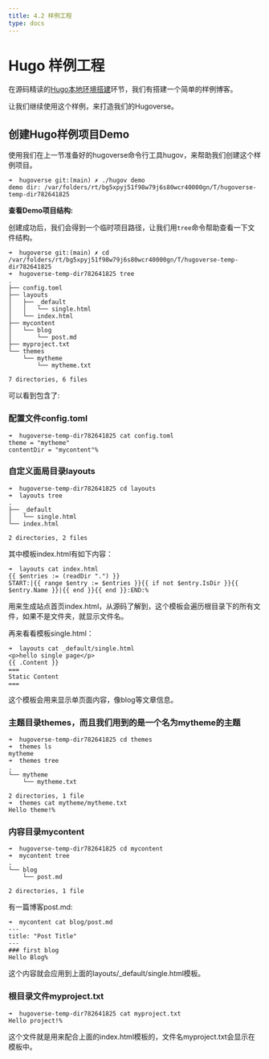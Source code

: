 ```yaml
---
title: 4.2 样例工程
type: docs
---
```


# Hugo 样例工程

在源码精读的[Hugo本地环境搭建](../../03/prerequisite/#7-创建样例项目)环节，我们有搭建一个简单的样例博客。

让我们继续使用这个样例，来打造我们的Hugoverse。

## 创建Hugo样例项目Demo

使用我们在上一节准备好的hugoverse命令行工具hugov，来帮助我们创建这个样例项目。

```shell
➜  hugoverse git:(main) ✗ ./hugov demo
demo dir: /var/folders/rt/bg5xpyj51f98w79j6s80wcr40000gn/T/hugoverse-temp-dir782641825
```

**查看Demo项目结构:**

创建成功后，我们会得到一个临时项目路径，让我们用`tree`命令帮助查看一下文件结构。

```shell
➜  hugoverse git:(main) ✗ cd /var/folders/rt/bg5xpyj51f98w79j6s80wcr40000gn/T/hugoverse-temp-dir782641825
➜  hugoverse-temp-dir782641825 tree
.
├── config.toml
├── layouts
│   ├── _default
│   │   └── single.html
│   └── index.html
├── mycontent
│   └── blog
│       └── post.md
├── myproject.txt
└── themes
    └── mytheme
        └── mytheme.txt

7 directories, 6 files

```

可以看到包含了:

### 配置文件config.toml

```shell
➜  hugoverse-temp-dir782641825 cat config.toml
theme = "mytheme"
contentDir = "mycontent"%
```

### 自定义面局目录layouts

```shell
➜  hugoverse-temp-dir782641825 cd layouts
➜  layouts tree
.
├── _default
│   └── single.html
└── index.html

2 directories, 2 files
```

其中模板index.html有如下内容：

```shell
➜  layouts cat index.html
{{ $entries := (readDir ".") }}
START:|{{ range $entry := $entries }}{{ if not $entry.IsDir }}{{ $entry.Name }}|{{ end }}{{ end }}:END:%
```

用来生成站点首页index.html，从源码了解到，这个模板会遍历根目录下的所有文件，如果不是文件夹，就显示文件名。

再来看看模板single.html：

```shell
➜  layouts cat _default/single.html
<p>hello single page</p>
{{ .Content }}
===
Static Content
===
```

这个模板会用来显示单页面内容，像blog等文章信息。

### 主题目录themes，而且我们用到的是一个名为mytheme的主题

```shell
➜  hugoverse-temp-dir782641825 cd themes
➜  themes ls
mytheme
➜  themes tree
.
└── mytheme
    └── mytheme.txt

2 directories, 1 file
➜  themes cat mytheme/mytheme.txt
Hello theme!%
```

### 内容目录mycontent

```shell
➜  hugoverse-temp-dir782641825 cd mycontent
➜  mycontent tree
.
└── blog
    └── post.md

2 directories, 1 file
```

有一篇博客post.md:

```shell
➜  mycontent cat blog/post.md
---
title: "Post Title"
---
### first blog
Hello Blog%
```

这个内容就会应用到上面的layouts/_default/single.html模板。

### 根目录文件myproject.txt

```shell
➜  hugoverse-temp-dir782641825 cat myproject.txt
Hello project!%
```

这个文件就是用来配合上面的index.html模板的，文件名myproject.txt会显示在模板中。
